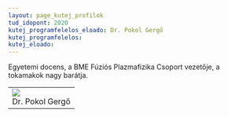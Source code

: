 ```yaml
---
layout: page_kutej_profilok
tud_idopont: 2020
kutej_programfelelos_eloado: Dr. Pokol Gergő
kutej_programfelelos: 
kutej_eloado: 
---
```


Egyetemi docens, a BME Fúziós Plazmafizika Csoport vezetője, a tokamakok nagy barátja.


 <table class="picture">
<tr>
<td>

<div class="gallery">
    <img src="images/pokol_gergo.jpg" max-width="250" max-height="200">
  <div class="desc">Dr. Pokol Gergő</div>
</div>

</td>
</tr>
</table>
